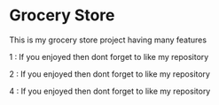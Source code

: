 # Grocery Store

<p>This is my grocery store project having many features</p>
<p>1 : If you enjoyed then dont forget to like my repository</p>
<p>2 : If you enjoyed then dont forget to like my repository</p>
<p>4 : If you enjoyed then dont forget to like my repository</p>